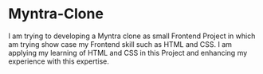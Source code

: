 # Myntra-Clone

I am trying to developing a Myntra clone as small Frontend Project in which am trying show case my Frontend skill such as HTML and CSS. I am applying my learning of HTML and CSS in this Project and enhancing my experience with this expertise.
